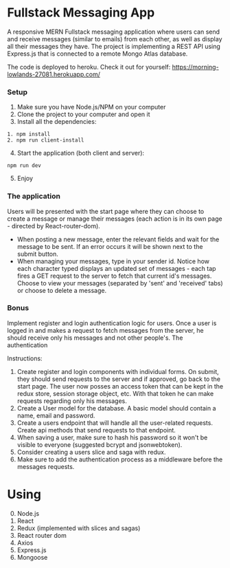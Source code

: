 # Fullstack Messaging App
A responsive MERN Fullstack messaging application where users can send and receive messages (similar to emails) from each other, as well as display all their messages they have.
The project is implementing a REST API using Express.js that is connected to a remote Mongo Atlas database.

The code is deployed to heroku. Check it out for yourself:
https://morning-lowlands-27081.herokuapp.com/

### Setup
1. Make sure you have Node.js/NPM on your computer
2. Clone the project to your computer and open it
3. Install all the dependencies:
  ```
  1. npm install
  2. npm run client-install
  ```
4. Start the application (both client and server):
  ```
  npm run dev
  ```
5. Enjoy

### The application
Users will be presented with the start page where they can choose to create a message or manage their messages (each action is in its own page - directed by React-router-dom).
* When posting a new message, enter the relevant fields and wait for the message to be sent. If an error occurs it will be shown next to the submit button.
* When managing your messages, type in your sender id. Notice how each character typed displays an updated set of messages - each tap fires a GET request to the server to fetch that current id's messages. Choose to view your messages (separated by 'sent' and 'received' tabs) or choose to delete a message.

### Bonus
Implement register and login authentication logic for users. Once a user is logged in and makes a request to fetch messages from the server, he should receive only his messages and not other people's. The authentication 

Instructions:
1. Create register and login components with individual forms. On submit, they should send requests to the server and if approved, go back to the start page. The user now posses an access token that can be kept in the redux store, session storage object, etc. With that token he can make requests regarding only his messages.
2. Create a User model for the database. A basic model should contain a name, email and password.
3. Create a users endpoint that will handle all the user-related requests. Create api methods that send requests to that endpoint.
4. When saving a user, make sure to hash his password so it won't be visible to everyone (suggested bcrypt and jsonwebtoken).
5. Consider creating a users slice and saga with redux.
6. Make sure to add the authentication process as a middleware before the messages requests.

# Using
0. Node.js
1. React
2. Redux (implemented with slices and sagas)
3. React router dom
4. Axios
5. Express.js
6. Mongoose
